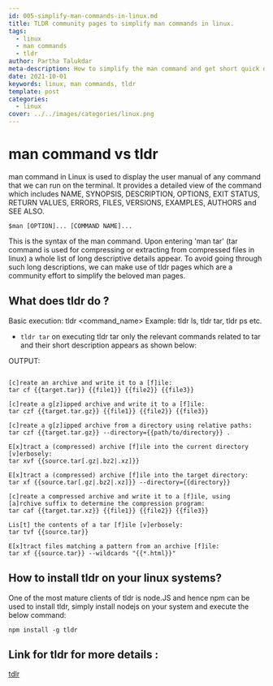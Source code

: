 ```yaml
---
id: 005-simplify-man-commands-in-linux.md
title: TLDR community pages to simplify man commands in linux.
tags:
  - linux
  - man commands
  - tldr
author: Partha Talukdar
meta-description: How to simplify the man command and get short quick definitions for linux command manuals.
date: 2021-10-01
keywords: linux, man commands, tldr
template: post
categories:
  - linux
cover: ../../images/categories/linux.png
---
```


# man command vs tldr

man command in Linux is used to display the user manual of any command that we can run on the terminal. It provides a detailed view of the command which includes NAME, SYNOPSIS, DESCRIPTION, OPTIONS, EXIT STATUS, RETURN VALUES, ERRORS, FILES, VERSIONS, EXAMPLES, AUTHORS and SEE ALSO.

`$man [OPTION]... [COMMAND NAME]...`
 
This is the syntax of the man command. Upon entering 'man tar' (tar command is used for compressing or extracting from compressed files in linux) a whole list of long descriptive details appear. To avoid going through such long descriptions, we can make use of tldr pages which are a community effort to simplify the beloved man pages.


## What does tldr do ?

Basic execution: tldr <command_name> 
Example: tldr ls, tldr tar, tldr ps etc.

* `tldr tar` on executing tldr tar only the relevant commands related to tar and their short description appears as shown below:

OUTPUT:
```

[c]reate an archive and write it to a [f]ile:
tar cf {{target.tar}} {{file1}} {{file2}} {{file3}}

[c]reate a g[z]ipped archive and write it to a [f]ile:
tar czf {{target.tar.gz}} {{file1}} {{file2}} {{file3}}

[c]reate a g[z]ipped archive from a directory using relative paths:
tar czf {{target.tar.gz}} --directory={{path/to/directory}} .

E[x]tract a (compressed) archive [f]ile into the current directory [v]erbosely:
tar xvf {{source.tar[.gz|.bz2|.xz]}}

E[x]tract a (compressed) archive [f]ile into the target directory:
tar xf {{source.tar[.gz|.bz2|.xz]}} --directory={{directory}}

[c]reate a compressed archive and write it to a [f]ile, using [a]rchive suffix to determine the compression program:
tar caf {{target.tar.xz}} {{file1}} {{file2}} {{file3}}

Lis[t] the contents of a tar [f]ile [v]erbosely:
tar tvf {{source.tar}}

E[x]tract files matching a pattern from an archive [f]ile:
tar xf {{source.tar}} --wildcards "{{*.html}}"

```



## How to install tldr on your linux systems?
One of the most mature clients of tldr is node.JS and hence npm can be used to install tldr, simply install nodejs on your system and execute the below command:
  
  `npm install -g tldr`

## Link for tldr for more details :

[tdlr](https://tldr.sh/)



